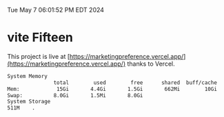 Tue May  7 06:01:52 PM EDT 2024

# vite Fifteen


This project is live at [https://marketingpreference.vercel.app/](https://marketingpreference.vercel.app/) thanks to Vercel.

```bash
System Memory
               total        used        free      shared  buff/cache   available
Mem:            15Gi       4.4Gi       1.5Gi       662Mi        10Gi        10Gi
Swap:          8.0Gi       1.5Mi       8.0Gi
System Storage
511M	.
```
```bash
